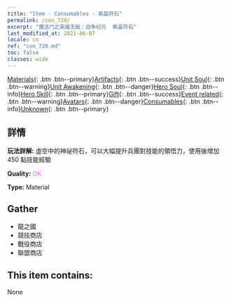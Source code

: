 ```yaml
---
title: "Item - Consumables - 紫晶符石"
permalink: /con_720/
excerpt: "魔法门之英雄无敌：战争纪元  紫晶符石"
last_modified_at: 2021-06-07
locale: cn
ref: "con_720.md"
toc: false
classes: wide
---
```

 [Materials](/ItemsCN/){: .btn .btn--primary}[Artifacts](/ItemsCN/Artifacts/){: .btn .btn--success}[Unit Soul](/ItemsCN/UnitSoul/){: .btn .btn--warning}[Unit Awakening](/ItemsCN/UnitAwakening/){: .btn .btn--danger}[Hero Soul](/ItemsCN/HeroSoul/){: .btn .btn--info}[Hero Skill](/ItemsCN/HeroSkill/){: .btn .btn--primary}[Gift](/ItemsCN/Gift/){: .btn .btn--success}[Event related](/ItemsCN/Events/){: .btn .btn--warning}[Avatars](/ItemsCN/Avatars/){: .btn .btn--danger}[Consumables](/ItemsCN/Consumables/){: .btn .btn--info}[Unknown](/ItemsCN/Unknown/){: .btn .btn--primary}

## 詳情
 **玩法詳解:** 虛空中的神祕符石，可以大幅提升兵團對技能的領悟力，使用後增加 450 點技能經驗

 **Quality:** <span style="color: #DA70D6">OK</span>

 **Type:** Material

## Gather

*    龍之國 
*    競技商店 
*    戰役商店 
*    聯盟商店 

## This item contains:

  None

